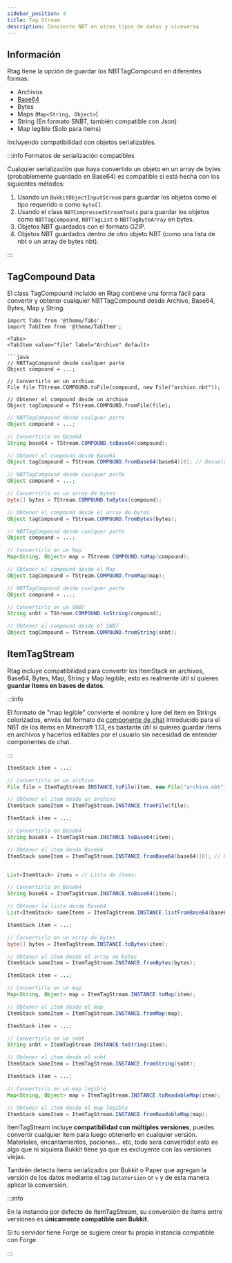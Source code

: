 ```yaml
---
sidebar_position: 4
title: Tag Stream
description: Convierte NBT en otros tipos de datos y viceversa
---
```


## Información

Rtag tiene la opción de guardar los NBTTagCompound en diferentes formas:

* Archivos
* [Base64](https://en.wikipedia.org/wiki/Base64)
* Bytes
* Maps (`Map<String, Object>`)
* String (En formato SNBT, también compatible con Json)
* Map legible (Solo para items)

Incluyendo compatibilidad con objetos serializables.

:::info Formatos de serialización compatibles

Cualquier serialización que haya convertido un objeto en un array de bytes (probablemente guardado en Base64) es compatible si está hecha con los siguientes métodos:

1. Usando un `BukkitObjectInputStream` para guardar los objetos como el tipo requerido o como `byte[]`.
2. Usando el class `NBTCompressedStreamTools` para guardar los objetos como `NBTTagCompound`, `NBTTagList` o `NBTTagByteArray` en bytes.
3. Objetos NBT guardados con el formato GZIP.
4. Objetos NBT guardados dentro de otro objeto NBT (como una lista de nbt o un array de bytes nbt).

:::

## TagCompound Data

El class TagCompound incluido en Rtag contiene una forma fácil para convertir y obtener cualquier NBTTagCompound desde Archivo, Base64, Bytes, Map y String.

```mdx-code-block
import Tabs from '@theme/Tabs';
import TabItem from '@theme/TabItem';

<Tabs>
<TabItem value="file" label="Archivo" default>

```java
// NBTTagCompound desde cualquer parte
Object compound = ...;

// Convertirlo en un archivo
File file TStream.COMPOUND.toFile(compound, new File("archivo.nbt"));

// Obtener el compound desde un archivo
Object tagCompound = TStream.COMPOUND.fromFile(file);
```

</TabItem>
<TabItem value="base64" label="Base64">

```java
// NBTTagCompound desde cualquer parte
Object compound = ...;

// Convertirlo en Base64
String base64 = TStream.COMPOUND.toBase64(compound);

// Obtener el compound desde Base64
Object tagCompound = TStream.COMPOUND.fromBase64(base64)[0]; // Devuelve un array
```

</TabItem>
<TabItem value="bytes" label="Bytes">

```java
// NBTTagCompound desde cualquer parte
Object compound = ...;

// Convertirlo en un array de bytes
byte[] bytes = TStream.COMPOUND.toBytes(compound);

// Obtener el compound desde el array de bytes
Object tagCompound = TStream.COMPOUND.fromBytes(bytes);
```

</TabItem>
<TabItem value="map" label="Map">

```java
// NBTTagCompound desde cualquer parte
Object compound = ...;

// Convertirlo en un Map
Map<String, Object> map = TStream.COMPOUND.toMap(compound);

// Obtener el compound desde el Map
Object tagCompound = TStream.COMPOUND.fromMap(map);
```

</TabItem>
<TabItem value="string" label="String">

```java
// NBTTagCompound desde cualquer parte
Object compound = ...;

// Convertirlo en un SNBT
String snbt = TStream.COMPOUND.toString(compound);

// Obtener el compound desde el SNBT
Object tagCompound = TStream.COMPOUND.fromString(snbt);
```

</TabItem>
</Tabs>

## ItemTagStream

Rtag incluye compatibilidad para convertir los ItemStack en archivos, Base64, Bytes, Map, String y Map legible, esto es realmente útil si quieres **guardar items en bases de datos**.

:::info

El formato de "map legible" convierte el nombre y lore del item en Strings colorizados, envés del formato de [componente de chat](chat-component.md) introducido para el NBT de los items en Minecraft 1.13, es bastante útil si quieres guardar items en archivos y hacerlos editables por el usuario sin necesidad de entender componentes de chat.

:::

<Tabs>
<TabItem value="file" label="Archivo" default>

```java
ItemStack item = ...;

// Convertirlo en un archivo
File file = ItemTagStream.INSTANCE.toFile(item, new File("archivo.nbt"));

// Obtener el item desde un archivo
ItemStack sameItem = ItemTagStream.INSTANCE.fromFile(file);
```

</TabItem>
<TabItem value="base64" label="Base64">

```java
ItemStack item = ...;

// Convertirlo en Base64
String base64 = ItemTagStream.INSTANCE.toBase64(item);

// Obtener el item desde Base64
ItemStack sameItem = ItemTagStream.INSTANCE.fromBase64(base64)[0]; // Devuelve un array


List<ItemStack> items = // Lista de items;

// Convertirlo en Base64
String base64 = ItemTagStream.INSTANCE.toBase64(items);

// Obtener la lista desde Base64
List<ItemStack> sameItems = ItemTagStream.INSTANCE.listFromBase64(base64);
```

</TabItem>
<TabItem value="bytes" label="Bytes">

```java
ItemStack item = ...;

// Convertirlo en un array de bytes
byte[] bytes = ItemTagStream.INSTANCE.toBytes(item);

// Obtener el item desde el array de bytes
ItemStack sameItem = ItemTagStream.INSTANCE.fromBytes(bytes);
```

</TabItem>
<TabItem value="map" label="Map">

```java
ItemStack item = ...;

// Convertirlo en un map
Map<String, Object> map = ItemTagStream.INSTANCE.toMap(item);

// Obtener el item desde el map
ItemStack sameItem = ItemTagStream.INSTANCE.fromMap(map);
```

</TabItem>
<TabItem value="string" label="String">

```java
ItemStack item = ...;

// Convertirlo en un snbt
String snbt = ItemTagStream.INSTANCE.toString(item);

// Obtener el item desde el snbt
ItemStack sameItem = ItemTagStream.INSTANCE.fromString(snbt);
```

</TabItem>
<TabItem value="readable" label="Legible">

```java
ItemStack item = ...;

// Convertirlo en un map legible
Map<String, Object> map = ItemTagStream.INSTANCE.toReadableMap(item);

// Obtener el item desde el map legible
ItemStack sameItem = ItemTagStream.INSTANCE.fromReadableMap(map);
```

</TabItem>
</Tabs>

ItemTagStream incluye **compatibilidad con múltiples versiones**, puedes convertir cualquier item para luego obtenerlo en cualquier versión. Materiales, encantamientos, pociones... etc, todo será convertido! esto es algo que ni siquiera Bukkit tiene ya que es excluyente con las versiones viejas.

También detecta items serializados por Bukkit o Paper que agregan la versión de los datos mediante el tag `DataVersion` or `v` y de esta manera aplicar la conversión.

:::info

En la instancia por defecto de ItemTagStream, su conversión de ítems entre versiones es **únicamente compatible con Bukkit**.

Si tu servidor tiene Forge se sugiere crear tu propia instancia compatible con Forge.

:::